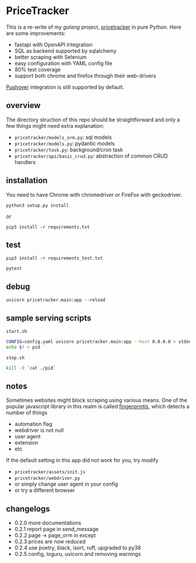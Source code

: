 # PriceTracker

This is a re-write of my _golang_ project, [pricetracker](https://github.com/xiahongze/pricetracker) in pure Python. Here are some improvements:

- fastapi with OpenAPI integration
- SQL as backend supported by sqlalchemy
- better scraping with Selenium
- easy configuration with YAML config file
- 80% test coverage
- support both chrome and firefox through their web-drivers

[Pushover](https://pushover.net/) integration is still supported by default.

## overview

The directory struction of this repo should be straightforward and only a few things
might need extra explanation:

- `pricetracker/models_orm.py`: sql models
- `pricetracker/models.py`: pydantic models
- `pricetracker/task.py`: background/cron task
- `pricetracker/api/basic_crud.py`: abstraction of common CRUD handlers

## installation

You need to have Chrome with chromedriver or FireFox with geckodriver.

`python3 setup.py install`

or

`pip3 install -r requirements.txt`

## test

`pip3 install -r requirements_test.txt`

`pytest`

## debug

`uvicorn pricetracker.main:app --reload`

## sample serving scripts

`start.sh`

```bash
CONFIG=config.yaml uvicorn pricetracker.main:app --host 0.0.0.0 > stdout 2>&1 &
echo $! > pid
```

`stop.sh`

```bash
kill -9 `cat ./pid`
```

## notes

Sometimes websites might block scraping using various means. One of the popular
javascript library in this realm is called
[fingerprintjs](https://github.com/fingerprintjs/fingerprintjs2),
which detects a number of things

- automation flag
- webdriver is not null
- user agent
- extension
- etc

If the default setting in this app did not work for you, try modify

- `pricetracker/assets/init.js`
- `pricetracker/webdriver.py`
- or simply change user agent in your config
- or try a different browser

## changelogs

- 0.2.0 more documentations
- 0.2.1 report page in send_message
- 0.2.2 page -> page_orm in except
- 0.2.3 prices are now reduced
- 0.2.4 use poetry, black, isort, ruff, upgraded to py38
- 0.2.5 config, loguru, uvicorn and removing warnings
